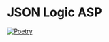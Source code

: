 # JSON Logic ASP

[![Poetry](https://img.shields.io/endpoint?url=https://python-poetry.org/badge/v0.json)](https://python-poetry.org/)
